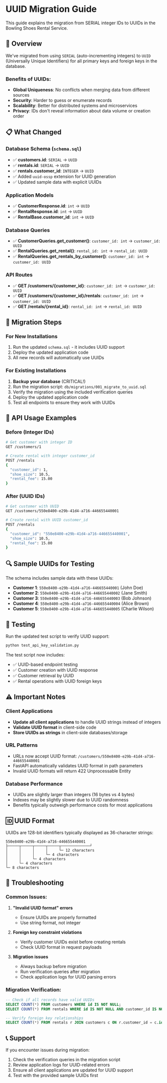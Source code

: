 # UUID Migration Guide

This guide explains the migration from SERIAL integer IDs to UUIDs in the Bowling Shoes Rental Service.

## 🔄 Overview

We've migrated from using `SERIAL` (auto-incrementing integers) to `UUID` (Universally Unique Identifiers) for all primary keys and foreign keys in the database.

### Benefits of UUIDs:
- **Global Uniqueness**: No conflicts when merging data from different sources
- **Security**: Harder to guess or enumerate records
- **Scalability**: Better for distributed systems and microservices
- **Privacy**: IDs don't reveal information about data volume or creation order

## 📋 What Changed

### Database Schema (`schema.sql`)
- ✅ **customers.id**: `SERIAL` → `UUID`
- ✅ **rentals.id**: `SERIAL` → `UUID`  
- ✅ **rentals.customer_id**: `INTEGER` → `UUID`
- ✅ Added `uuid-ossp` extension for UUID generation
- ✅ Updated sample data with explicit UUIDs

### Application Models
- ✅ **CustomerResponse.id**: `int` → `UUID`
- ✅ **RentalResponse.id**: `int` → `UUID`
- ✅ **RentalBase.customer_id**: `int` → `UUID`

### Database Queries
- ✅ **CustomerQueries.get_customer()**: `customer_id: int` → `customer_id: UUID`
- ✅ **RentalQueries.get_rental()**: `rental_id: int` → `rental_id: UUID`
- ✅ **RentalQueries.get_rentals_by_customer()**: `customer_id: int` → `customer_id: UUID`

### API Routes
- ✅ **GET /customers/{customer_id}**: `customer_id: int` → `customer_id: UUID`
- ✅ **GET /customers/{customer_id}/rentals**: `customer_id: int` → `customer_id: UUID`
- ✅ **GET /rentals/{rental_id}**: `rental_id: int` → `rental_id: UUID`

## 🚀 Migration Steps

### For New Installations
1. Run the updated `schema.sql` - it includes UUID support
2. Deploy the updated application code
3. All new records will automatically use UUIDs

### For Existing Installations
1. **Backup your database** (CRITICAL!)
2. Run the migration script: `db/migrations/001_migrate_to_uuid.sql`
3. Verify the migration using the included verification queries
4. Deploy the updated application code
5. Test all endpoints to ensure they work with UUIDs

## 📝 API Usage Examples

### Before (Integer IDs)
```bash
# Get customer with integer ID
GET /customers/1

# Create rental with integer customer_id
POST /rentals
{
  "customer_id": 1,
  "shoe_size": 10.5,
  "rental_fee": 15.00
}
```

### After (UUID IDs)
```bash
# Get customer with UUID
GET /customers/550e8400-e29b-41d4-a716-446655440001

# Create rental with UUID customer_id
POST /rentals
{
  "customer_id": "550e8400-e29b-41d4-a716-446655440001",
  "shoe_size": 10.5,
  "rental_fee": 15.00
}
```

## 🔍 Sample UUIDs for Testing

The schema includes sample data with these UUIDs:
- **Customer 1**: `550e8400-e29b-41d4-a716-446655440001` (John Doe)
- **Customer 2**: `550e8400-e29b-41d4-a716-446655440002` (Jane Smith)
- **Customer 3**: `550e8400-e29b-41d4-a716-446655440003` (Bob Johnson)
- **Customer 4**: `550e8400-e29b-41d4-a716-446655440004` (Alice Brown)
- **Customer 5**: `550e8400-e29b-41d4-a716-446655440005` (Charlie Wilson)

## 🧪 Testing

Run the updated test script to verify UUID support:
```bash
python test_api_key_validation.py
```

The test script now includes:
- ✅ UUID-based endpoint testing
- ✅ Customer creation with UUID response
- ✅ Customer retrieval by UUID
- ✅ Rental operations with UUID foreign keys

## ⚠️ Important Notes

### Client Applications
- **Update all client applications** to handle UUID strings instead of integers
- **Validate UUID format** in client-side code
- **Store UUIDs as strings** in client-side databases/storage

### URL Patterns
- URLs now accept UUID format: `/customers/550e8400-e29b-41d4-a716-446655440001`
- FastAPI automatically validates UUID format in path parameters
- Invalid UUID formats will return 422 Unprocessable Entity

### Database Performance
- UUIDs are slightly larger than integers (16 bytes vs 4 bytes)
- Indexes may be slightly slower due to UUID randomness
- Benefits typically outweigh performance costs for most applications

## 🆔 UUID Format

UUIDs are 128-bit identifiers typically displayed as 36-character strings:
```
550e8400-e29b-41d4-a716-446655440001
├─────┬─────┬─────┬─────┬─────────────┘
│     │     │     │     └─ 12 characters
│     │     │     └─ 4 characters  
│     │     └─ 4 characters
│     └─ 4 characters
└─ 8 characters
```

## 🔧 Troubleshooting

### Common Issues:

1. **"Invalid UUID format" errors**
   - Ensure UUIDs are properly formatted
   - Use string format, not integer

2. **Foreign key constraint violations**
   - Verify customer UUIDs exist before creating rentals
   - Check UUID format in request payloads

3. **Migration issues**
   - Always backup before migration
   - Run verification queries after migration
   - Check application logs for UUID parsing errors

### Migration Verification:
```sql
-- Check if all records have valid UUIDs
SELECT COUNT(*) FROM customers WHERE id IS NOT NULL;
SELECT COUNT(*) FROM rentals WHERE id IS NOT NULL AND customer_id IS NOT NULL;

-- Verify foreign key relationships
SELECT COUNT(*) FROM rentals r JOIN customers c ON r.customer_id = c.id;
```

## 📞 Support

If you encounter issues during migration:
1. Check the verification queries in the migration script
2. Review application logs for UUID-related errors
3. Ensure all client applications are updated for UUID support
4. Test with the provided sample UUIDs first 